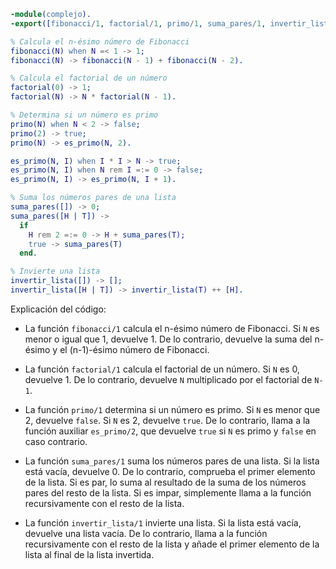 ```erlang
-module(complejo).
-export([fibonacci/1, factorial/1, primo/1, suma_pares/1, invertir_lista/1]).

% Calcula el n-ésimo número de Fibonacci
fibonacci(N) when N =< 1 -> 1;
fibonacci(N) -> fibonacci(N - 1) + fibonacci(N - 2).

% Calcula el factorial de un número
factorial(0) -> 1;
factorial(N) -> N * factorial(N - 1).

% Determina si un número es primo
primo(N) when N < 2 -> false;
primo(2) -> true;
primo(N) -> es_primo(N, 2).

es_primo(N, I) when I * I > N -> true;
es_primo(N, I) when N rem I =:= 0 -> false;
es_primo(N, I) -> es_primo(N, I + 1).

% Suma los números pares de una lista
suma_pares([]) -> 0;
suma_pares([H | T]) ->
  if
    H rem 2 =:= 0 -> H + suma_pares(T);
    true -> suma_pares(T)
  end.

% Invierte una lista
invertir_lista([]) -> [];
invertir_lista([H | T]) -> invertir_lista(T) ++ [H].
```

Explicación del código:

* La función `fibonacci/1` calcula el n-ésimo número de Fibonacci. Si `N` es menor o igual que 1, devuelve 1. De lo contrario, devuelve la suma del n-ésimo y el (n-1)-ésimo número de Fibonacci.

* La función `factorial/1` calcula el factorial de un número. Si `N` es 0, devuelve 1. De lo contrario, devuelve `N` multiplicado por el factorial de `N-1`.

* La función `primo/1` determina si un número es primo. Si `N` es menor que 2, devuelve `false`. Si `N` es 2, devuelve `true`. De lo contrario, llama a la función auxiliar `es_primo/2`, que devuelve `true` si `N` es primo y `false` en caso contrario.

* La función `suma_pares/1` suma los números pares de una lista. Si la lista está vacía, devuelve 0. De lo contrario, comprueba el primer elemento de la lista. Si es par, lo suma al resultado de la suma de los números pares del resto de la lista. Si es impar, simplemente llama a la función recursivamente con el resto de la lista.

* La función `invertir_lista/1` invierte una lista. Si la lista está vacía, devuelve una lista vacía. De lo contrario, llama a la función recursivamente con el resto de la lista y añade el primer elemento de la lista al final de la lista invertida.